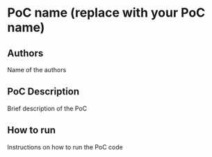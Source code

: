 # PoC name (replace with your PoC name)
## Authors
Name of the authors

## PoC Description
Brief description of the PoC

## How to run
Instructions on how to run the PoC code
